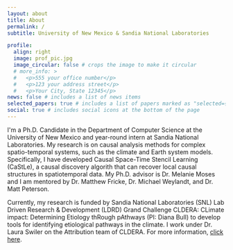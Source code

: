 ```yaml
---
layout: about
title: About
permalink: /
subtitle: University of New Mexico & Sandia National Laboratories

profile:
  align: right
  image: prof_pic.jpg
  image_circular: false # crops the image to make it circular
  # more_info: >
  #   <p>555 your office number</p>
  #   <p>123 your address street</p>
  #   <p>Your City, State 12345</p>
news: false # includes a list of news items
selected_papers: true # includes a list of papers marked as "selected={true}"
social: true # includes social icons at the bottom of the page
---
```


I'm a Ph.D. Candidate in the Department of Computer Science at the University of New Mexico and year-round intern at Sandia National Laboratories. My research is on causal analysis methods for complex spatio-temporal systems, such as the climate and Earth system models. Specifically, I have developed Causal Space-Time Stencil Learning (CaStLe), a causal discovery algorith that can recover local causal structures in spatiotemporal data. My Ph.D. advisor is Dr. Melanie Moses and I am mentored by Dr. Matthew Fricke, Dr. Michael Weylandt, and Dr. Matt Peterson.

Currently, my research is funded by Sandia National Laboratories (SNL) Lab Driven Research & Development (LDRD) Grand Challenge CLDERA: CLimate impact: Determining Etiology thRough pAthways (PI: Diana Bull) to develop tools for identifying etiological pathways in the climate. I work under Dr. Laura Swiler on the Attribution team of CLDERA. For more information, [click here](https://www.sandia.gov/cldera/).

<!-- Put your address / P.O. box / other info right below your picture. You can also disable any of these elements by editing `profile` property of the YAML header of your `_pages/about.md`. Edit `_bibliography/papers.bib` and Jekyll will render your [publications page](/al-folio/publications/) automatically.

Link to your social media connections, too. This theme is set up to use [Font Awesome icons](https://fontawesome.com/) and [Academicons](https://jpswalsh.github.io/academicons/), like the ones below. Add your Facebook, Twitter, LinkedIn, Google Scholar, or just disable all of them. -->
